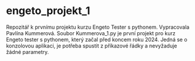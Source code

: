 # engeto_projekt_1
Repozitář k prvnímu projektu kurzu Engeto Tester s pythonem. Vypracovala Pavlína Kummerová.
Soubor Kummerova_1.py je první projekt pro kurz Engeto tester s pythonem, který začal před koncem roku 2024.
Jedná se o konzolovou aplikaci, je potřeba spustit z příkazové řádky a nevyžaduje žádné parametry.
